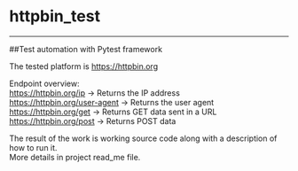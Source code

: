 # httpbin_test

---

##Test automation with Pytest framework

The tested platform is https://httpbin.org 

Endpoint overview:<br/>
https://httpbin.org/ip -> Returns the IP address<br/>
https://httpbin.org/user-agent -> Returns the user agent<br/>
https://httpbin.org/get -> Returns GET data sent in a URL<br/>
https://httpbin.org/post -> Returns POST data<br/>

The result of the work is working source code along with a description of how to run it.<br/>
More details in project read_me file.
